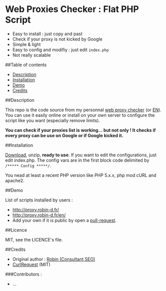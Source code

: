 Web Proxies Checker : Flat PHP Script
=================================

* Easy to install : just copy and past
* Check if your proxy is not kicked by Google
* Simple & light
* Easy to config and modifiy : just edit `index.php`
* Not really scalable

##Table of contents
* [Description](#description)
* [Installation](#installation)
* [Demo](#demo)
* [Credits](#credits)

##Description

This repo is the code source from my personnal [web proxy checker](http://proxy.robin-d.fr/) (or [EN](http://proxy.robin-d.fr/en/)).
You can use it easily online or install on your own server to configure the script like you want (especially remove limits).

**You can check if your proxies list is working... but not only ! It checks if every proxy can be use on Google or if Google kicked it.**

##Installation

[Download](https://github.com/RobinDev/proxies-checker/archive/1.0.0.zip), unzip, **ready to use**.
If you want to edit the configurations, just edit index.php. The config vars are in the first block code delimited by ```/***** Config *****/```.

You nead at least a recent PHP version like PHP 5.x.x, php mod cURL and apache2.

##Demo

List of scripts installed by users :
* http://proxy.robin-d.fr/
* http://proxy.robin-d.fr/en/
* Add your own if it is public by open a [pull-request](https://github.com/RobinDev/proxies-checker/pulls).

##Licence

MIT, see the LICENCE's file.

##Credits

* Original author : [Robin (Consultant SEO)](http://www.robin-d.fr/)
* [CurlRequest](https://github.com/RobinDev/curlRequest) (MIT)

###Contributors :
* ...
